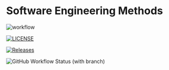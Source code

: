# Software Engineering Methods

![workflow](https://github.com/EsaiasBurnette/sem/actions/workflows/main.yml/badge.svg)

[![LICENSE](https://img.shields.io/github/license/EsaiasBurnette/sem.svg?style=flat-square)](https://github.com/<github-username>/sem/blob/master/LICENSE)

[![Releases](https://img.shields.io/github/release/EsaiasBurnette/sem/all.svg?style=flat-square)](https://github.com/<github-username>/sem/releases)

![GitHub Workflow Status (with branch)](https://img.shields.io/github/actions/workflow/status/EsaiasBurnette/sem/main.yml?branch=develop)

